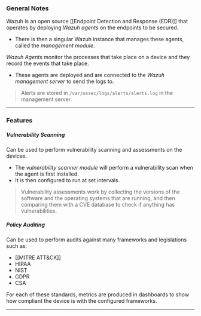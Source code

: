 ### General Notes

Wazuh is an open source [[Endpoint Detection and Response (EDR)]] that operates by deploying *Wazuh agents* on the endpoints to be secured.
- There is then a singular Wazuh instance that manages these agents, called the *management module*.

*Wazuh Agents* monitor the processes that take place on a device and they record the events that take place.
- These agents are deployed and are connected to the *Wazuh management server* to send the logs to.

> Alerts are stored in `/var/ossec/logs/alerts/alerts.log` in the management server.

---
### Features

##### Vulnerability Scanning

Can be used to perform vulnerability scanning and assessments on the devices.
- The *vulnerability scanner module* will perform a vulnerability scan when the agent is first installed.
- It is then configured to run at set intervals.

> Vulnerability assessments work by collecting the versions of the software and the operating systems that are running, and then comparing them with a CVE database to check if anything has vulnerabilities.

##### Policy Auditing

Can be used to perform audits against many frameworks and legislations such as:
- [[MITRE ATT&CK]]
- HIPAA
- NIST
- GDPR
- CSA

For each of these standards, metrics are produced in dashboards to show how compliant the device is with the configured frameworks.

---
